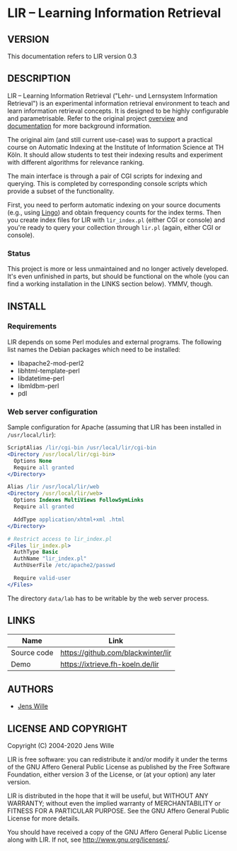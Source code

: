 # LIR – Learning Information Retrieval

## VERSION

This documentation refers to LIR version 0.3


## DESCRIPTION

LIR – Learning Information Retrieval ("Lehr- und Lernsystem Information Retrieval") is an experimental information retrieval environment to teach and learn information retrieval concepts. It is designed to be highly configurable and parametrisable. Refer to the original project [overview](web/files/betz_-_projekt_lir_-_lehr-_und_lernsystem_information_retrieval.pdf) and [documentation](web/files/betz,_hörnig,_lepsky_-_lehr-_und_lernsystem_information_retrieval.pdf) for more background information.

The original aim (and still current use-case) was to support a practical course on Automatic Indexing at the Institute of Information Science at TH Köln. It should allow students to test their indexing results and experiment with different algorithms for relevance ranking.

The main interface is through a pair of CGI scripts for indexing and querying. This is completed by corresponding console scripts which provide a subset of the functionality.

First, you need to perform automatic indexing on your source documents (e.g., using [Lingo](https://lex-lingo.de)) and obtain frequency counts for the index terms. Then you create index files for LIR with `lir_index.pl` (either CGI or console) and you're ready to query your collection through `lir.pl` (again, either CGI or console).

### Status

This project is more or less unmaintained and no longer actively developed. It's even unfinished in parts, but should be functional on the whole (you can find a working installation in the LINKS section below). YMMV, though.


## INSTALL

### Requirements

LIR depends on some Perl modules and external programs. The following list names the Debian packages which need to be installed:

* libapache2-mod-perl2
* libhtml-template-perl
* libdatetime-perl
* libmldbm-perl
* pdl

### Web server configuration

Sample configuration for Apache (assuming that LIR has been installed in `/usr/local/lir`):

```apache
ScriptAlias /lir/cgi-bin /usr/local/lir/cgi-bin
<Directory /usr/local/lir/cgi-bin>
  Options None
  Require all granted
</Directory>

Alias /lir /usr/local/lir/web
<Directory /usr/local/lir/web>
  Options Indexes MultiViews FollowSymLinks
  Require all granted

  AddType application/xhtml+xml .html
</Directory>

# Restrict access to lir_index.pl
<Files lir_index.pl>
  AuthType Basic
  AuthName "lir_index.pl"
  AuthUserFile /etc/apache2/passwd

  Require valid-user
</Files>
```

The directory `data/lab` has to be writable by the web server process.


## LINKS

Name        | Link
------------|-----------------------------------
Source code | https://github.com/blackwinter/lir
Demo        | https://ixtrieve.fh-koeln.de/lir


## AUTHORS

* [Jens Wille](mailto:jens.wille@gmail.com)


## LICENSE AND COPYRIGHT

Copyright (C) 2004-2020 Jens Wille

LIR is free software: you can redistribute it and/or modify it under the terms of the GNU Affero General Public License as published by the Free Software Foundation, either version 3 of the License, or (at your option) any later version.

LIR is distributed in the hope that it will be useful, but WITHOUT ANY WARRANTY; without even the implied warranty of MERCHANTABILITY or FITNESS FOR A PARTICULAR PURPOSE. See the GNU Affero General Public License for more details.

You should have received a copy of the GNU Affero General Public License along with LIR. If not, see http://www.gnu.org/licenses/.
